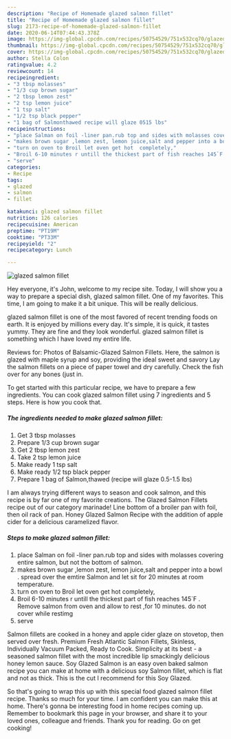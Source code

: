 ```yaml
---
description: "Recipe of Homemade glazed salmon fillet"
title: "Recipe of Homemade glazed salmon fillet"
slug: 2173-recipe-of-homemade-glazed-salmon-fillet
date: 2020-06-14T07:44:43.378Z
image: https://img-global.cpcdn.com/recipes/50754529/751x532cq70/glazed-salmon-fillet-recipe-main-photo.jpg
thumbnail: https://img-global.cpcdn.com/recipes/50754529/751x532cq70/glazed-salmon-fillet-recipe-main-photo.jpg
cover: https://img-global.cpcdn.com/recipes/50754529/751x532cq70/glazed-salmon-fillet-recipe-main-photo.jpg
author: Stella Colon
ratingvalue: 4.2
reviewcount: 14
recipeingredient:
- "3 tbsp molasses"
- "1/3 cup brown sugar"
- "2 tbsp lemon zest"
- "2 tsp lemon juice"
- "1 tsp salt"
- "1/2 tsp black pepper"
- "1 bag of Salmonthawed recipe will glaze 0515 lbs"
recipeinstructions:
- "place Salman on foil -liner pan.rub top and sides with molasses covering entire salmon, but not the bottom of salmon."
- "makes brown sugar ,lemon zest, lemon juice,salt and pepper into a bowl . spread over the emtire  Salmon and let sit for 20 minutes at room temperature."
- "turn on oven to Broil let oven get hot  completely,"
- "Broil 6-10 minutes r untill the thickest part of fish reaches 145`F . Remove salmon from oven and allow to rest  ,for 10 minutes. do not cover while restimg"
- "serve"
categories:
- Recipe
tags:
- glazed
- salmon
- fillet

katakunci: glazed salmon fillet 
nutrition: 126 calories
recipecuisine: American
preptime: "PT19M"
cooktime: "PT33M"
recipeyield: "2"
recipecategory: Lunch

---
```



![glazed salmon fillet](https://img-global.cpcdn.com/recipes/50754529/751x532cq70/glazed-salmon-fillet-recipe-main-photo.jpg)

Hey everyone, it's John, welcome to my recipe site. Today, I will show you a way to prepare a special dish, glazed salmon fillet. One of my favorites. This time, I am going to make it a bit unique. This will be really delicious.

glazed salmon fillet is one of the most favored of recent trending foods on earth. It is enjoyed by millions every day. It's simple, it is quick, it tastes yummy. They are fine and they look wonderful. glazed salmon fillet is something which I have loved my entire life.

Reviews for: Photos of Balsamic-Glazed Salmon Fillets. Here, the salmon is glazed with maple syrup and soy, providing the ideal sweet and savory Lay the salmon fillets on a piece of paper towel and dry carefully. Check the fish over for any bones (just in.


To get started with this particular recipe, we have to prepare a few ingredients. You can cook glazed salmon fillet using 7 ingredients and 5 steps. Here is how you cook that.

<!--inarticleads1-->

##### The ingredients needed to make glazed salmon fillet:

1. Get 3 tbsp molasses
1. Prepare 1/3 cup brown sugar
1. Get 2 tbsp lemon zest
1. Take 2 tsp lemon juice
1. Make ready 1 tsp salt
1. Make ready 1/2 tsp black pepper
1. Prepare 1 bag of Salmon,thawed (recipe will glaze 0.5-1.5 lbs)


I am always trying different ways to season and cook salmon, and this recipe is by far one of my favorite creations. The Glazed Salmon Fillets recipe out of our category marinade! Line bottom of a broiler pan with foil, then oil rack of pan. Honey Glazed Salmon Recipe with the addition of apple cider for a delicious caramelized flavor. 

<!--inarticleads2-->

##### Steps to make glazed salmon fillet:

1. place Salman on foil -liner pan.rub top and sides with molasses covering entire salmon, but not the bottom of salmon.
1. makes brown sugar ,lemon zest, lemon juice,salt and pepper into a bowl . spread over the emtire  Salmon and let sit for 20 minutes at room temperature.
1. turn on oven to Broil let oven get hot  completely,
1. Broil 6-10 minutes r untill the thickest part of fish reaches 145`F . Remove salmon from oven and allow to rest  ,for 10 minutes. do not cover while restimg
1. serve


Salmon fillets are cooked in a honey and apple cider glaze on stovetop, then served over fresh. Premium Fresh Atlantic Salmon Fillets, Skinless, Individually Vacuum Packed, Ready to Cook. Simplicity at its best - a seasoned salmon fillet with the most incredible lip smackingly delicious honey lemon sauce. Soy Glazed Salmon is an easy oven baked salmon recipe you can make at home with a delicious soy Salmon fillet, which is flat and not as thick. This is the cut I recommend for this Soy Glazed. 

So that's going to wrap this up with this special food glazed salmon fillet recipe. Thanks so much for your time. I am confident you can make this at home. There's gonna be interesting food in home recipes coming up. Remember to bookmark this page in your browser, and share it to your loved ones, colleague and friends. Thank you for reading. Go on get cooking!
